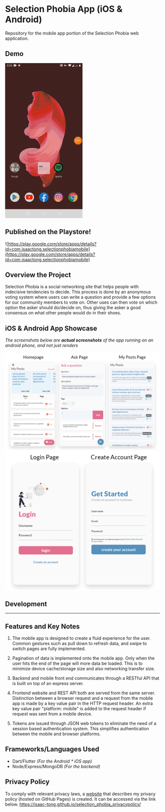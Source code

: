 # Selection Phobia App (iOS & Android)
Repository for the mobile app portion of the Selection Phobia web application.

## Demo
![Demo_Gif](https://github.com/Isaac-Tong/selectionphobia-mobile/blob/master/readme/showcase_gif.gif)

## Published on the Playstore!
![https://play.google.com/store/apps/details?id=com.isaactong.selectionphobiamobile](https://play.google.com/store/apps/details?id=com.isaactong.selectionphobiamobile)


## Overview the Project
Selection Phobia is a social networking site that helps people with indecisive tendencies to decide. This process is done by an anonymous voting system where users can write a question and provide a few options for our community members to vote on. Other uses can then vote on which option the asker should do/decide on, thus giving the asker a good consensus on what other people would do in their shoes. 

## iOS & Android App Showcase
*The screenshots below are ***actual screenshots*** of the app running on an android phone, and not just renders*

![Homepage](https://github.com/Isaac-Tong/selectionphobia-mobile/blob/master/readme/Showcase_1.png)
![LoginPages](https://github.com/Isaac-Tong/selectionphobia-mobile/blob/master/readme/Showcase_2.png)

## Development
<hr />

## Features and Key Notes
1. The mobile app is designed to create a fluid experience for the user. Common gestures such as pull down to refresh data, and swipe to switch pages are fully implemented. 

2. Pagination of data is implemented onto the mobile app. Only when the user hits the end of the page will more data be loaded. This is to minimize device cache/storage size and also networking transfer size. 

3. Backend and mobile front end communicates through a RESTful API that is built on top of an express server.

4. Frontend website and REST API both are served from the same server. Distinction between a browser request and a request from the mobile app is made by a key value pair in the HTTP request header. An extra key value pair "platform: mobile" is added to the request header if request was sent from a mobile device. 

5. Tokens are issued through JSON web tokens to eliminate the need of a session based authentication system. This simplifies authentication between the mobile and browser platforms. 

## Frameworks/Languages Used
* Dart/Flutter *(For the Android * iOS app)*
* Node/Express/MongoDB *(For the backend)*

## Privacy Policy
To comply with relevant privacy laws, a [website](https://isaac-tong.github.io/selection_phobia_privacypolicy/) that describes my privacy policy (hosted on GitHub Pages) is created. It can be accessed via the link below.
https://isaac-tong.github.io/selection_phobia_privacypolicy/